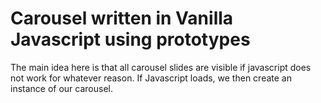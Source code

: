 # Carousel written in Vanilla Javascript using prototypes

The main idea here is that all carousel slides are visible if javascript does not work for whatever reason.  If Javascript loads, we then create an instance of our carousel.
